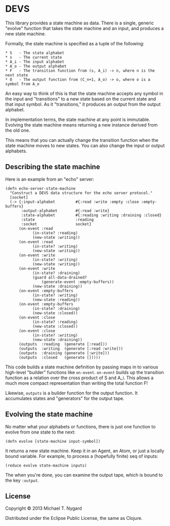 # DEVS

This library provides a state machine as data. There is a single,
generic "evolve" function that takes the state machine and an input,
and produces a new state machine.

Formally, the state machine is specified as a tuple of the following:

    * S   - The state alphabet
    * s   - The current state
    * A_i - The input alphabet
    * A_o - The output alphabet
    * F   - The transition function from (s, A_i) -> n, where n is the next state
    * O   - The output function from (C_n+1, A_o) -> o, where o is a symbol from A_o

An easy way to think of this is that the state machine accepts any
symbol in the input and "transitions" to a new state based on the
current state and that input symbol. As it "transitions," it produces
an output from the output alphabet.

In implementation terms, the state machine at any point is
immutable. Evolving the state machine means returning a new instance
derived from the old one.

This means that you can actually change the transition function when
the state machine moves to new states. You can also change the input
or output alphabets.

## Describing the state machine

Here is an example from an "echo" server:

    (defn echo-server-state-machine
      "Construct a DEVS data structure for the echo server protocol."
      [socket]
      (-> {:input-alphabet         #{:read :write :empty :close :empty-buffers}
           :output-alphabet        #{:read :write}
           :state-alphabet         #{:reading :writing :draining :closed}
           :state                  :reading
           :socket                 socket}
          (on-event :read
                (in-state? :reading)
                (new-state :writing))
          (on-event :read
                (in-state? :writing)
                (new-state :writing))
          (on-event :write
                (in-state? :writing)
                (new-state :writing))
          (on-event :write
                (in-state? :draining)
                (guard all-data-drained?
                    (generate-event :empty-buffers))
                (new-state :draining))
          (on-event :empty-buffers
                (in-state? :writing)
                (new-state :reading))
          (on-event :empty-buffers
                (in-state? :draining)
                (new-state :closed))
          (on-event :close
                (in-state? :reading)
                (new-state :closed))
          (on-event :close
                (in-state? :writing)
                (new-state :draining))
          (outputs  :reading  (generate [:read]))
          (outputs  :writing  (generate [:read :write]))
          (outputs  :draining (generate [:write]))
          (outputs  :closed   (generate []))))

This code builds a state machine definition by passing maps in to
various high-level "builder" functions like `on-event`. `on-event`
builds up the transition function as a relation over the cross product
of S and A_i. This allows a much more compact representation than
writing the total function F!

Likewise, `outputs` is a builder function for the output function. It
accumulates states and "generators" for the output tape.

## Evolving the state machine

No matter what your alphabets or functions, there is just one function
to evolve from one state to the next:

    (defn evolve [state-machine input-symbol])
    
It returns a new state machine. Keep it in an Agent, an Atom, or just
a locally bound variable. For example, to process a (hopefully finite)
seq of inputs:

    (reduce evolve state-machine inputs)

The when you're done, you can examine the output tape, which is bound
to the key `:output`.

## License

Copyright © 2013 Michael T. Nygard

Distributed under the Eclipse Public License, the same as Clojure.
